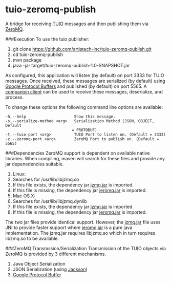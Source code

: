 # tuio-zeromq-publish
A bridge for receiving [TUIO](http://tuio.org/) messages and then publishing them via [ZeroMQ](http://zeromq.org/).

###Execution
To use the tuio publisher:
 1. git clone https://github.com/artistech-inc/tuio-zeromq-publish.git
 2. cd tuio-zeromq-publish
 3. mvn package
 4. java -jar target/tuio-zeromq-publish-1.0-SNAPSHOT.jar

As configured, this application will listen (by default) on port 3333 for TUIO messages.
Once received, these messages are serialized (by default) using [Google Protocol Buffers](https://developers.google.com/protocol-buffers/) and published (by default) on port 5565.
A [companion client](https://github.com/artistech-inc/tuio-mouse-driver) can be used to receive these messages, deserialize, and process.

To change these options the following command line options are available:
```
-h,--help                     Show this message.
-s,--serialize-method <arg>   Serialization Method (JSON, OBJECT, Default
                             = PROTOBUF).
-t,--tuio-port <arg>          TUIO Port to listen on. (Default = 3333)
-z,--zeromq-port <arg>        ZeroMQ Port to publish on. (Default = 5565)
```

###Dependencies
ZeroMQ support is dependent on available native libraries.  When compiling, maven will search for these files and provide any jar depenedencies suitable.
 1. Linux:
   1. Searches for /usr/lib/libjzmq.so
   2. If this file exists, the dependency jar [jzmq.jar](https://github.com/zeromq/jzmq) is imported.
   3. If this file is missing, the dependency jar [jeromq.jar](https://github.com/zeromq/jeromq) is imported.
 2. Mac OS X:
   1. Searches for /usr/lib/libjzmq.dynlib
   2. If this file exists, the dependency jar [jzmq.jar](https://github.com/zeromq/jzmq) is imported.
   3. If this file is missing, the dependency jar [jeromq.jar](https://github.com/zeromq/jeromq) is imported.

The two jar files provide identical support.  However, the [jzmq.jar](https://github.com/zeromq/jzmq) file uses JNI to provide faster support where [jeromq.jar](https://github.com/zeromq/jeromq) is a pure java implementation.  The jzmq.jar requires libjzmq.so which in turn requires libzmq.so to be available.

###ZeroMQ Transmssion/Serialization
Transmission of the TUIO objects via ZeroMQ is provided by 3 different mechanisms.
 1. Java Object Serialization
 2. JSON Serialization (using [Jackson](https://github.com/FasterXML/jackson))
 3. [Google Protocol Buffer](https://developers.google.com/protocol-buffers/)
